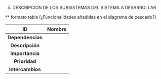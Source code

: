 5. DESCRIPCIÓN DE LOS SUBSISTEMAS DEL SISTEMA A DESARROLLAR 


** formato tabla (¿Funcionalidades añadidas en el diagrama de pescado?)

|**ID**| Nombre
| :---: | :--- |
|**Dependencias**|
|**Descripción**|
|**Importancia**|
|**Prioridad**|
|**Intercambios**|
